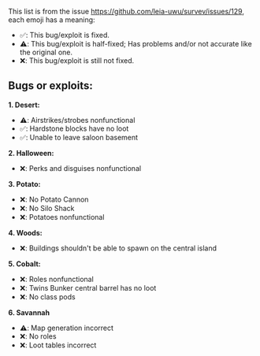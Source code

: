 This list is from the issue https://github.com/leia-uwu/survev/issues/129, each emoji has a meaning:
- ✅: This bug/exploit is fixed.
- ⚠️: This bug/exploit is half-fixed; Has problems and/or not accurate like the original one.
- ❌: This bug/exploit is still not fixed.

## Bugs or exploits:
**1. Desert:**
- ⚠️: Airstrikes/strobes nonfunctional
- ✅: Hardstone blocks have no loot
- ✅: Unable to leave saloon basement

**2. Halloween:**
- ❌: Perks and disguises nonfunctional

**3. Potato:**
- ❌: No Potato Cannon
- ❌: No Silo Shack
- ❌: Potatoes nonfunctional

**4. Woods:**
- ❌: Buildings shouldn't be able to spawn on the central island

**5. Cobalt:**
- ❌: Roles nonfunctional
- ❌: Twins Bunker central barrel has no loot
- ❌: No class pods

**6. Savannah**
- ⚠️: Map generation incorrect
- ❌: No roles
- ❌: Loot tables incorrect